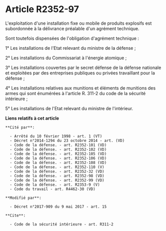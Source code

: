 # Article R2352-97

L'exploitation d'une installation fixe ou mobile de produits explosifs est subordonnée à la délivrance préalable d'un
agrément technique.

Sont toutefois dispensées de l'obligation d'agrément technique :

1° Les installations de l'Etat relevant du ministre de la défense ;

2° Les installations du Commissariat à l'énergie atomique ;

3° Les installations couvertes par le secret défense de la défense nationale et exploitées par des entreprises publiques ou
privées travaillant pour la défense ;

4° Les installations relatives aux munitions et éléments de munitions des armes qui sont énumérées à l'article R. 311-2 du
code de la sécurité intérieure ;

5° Les installations de l'Etat relevant du ministre de l'intérieur.

**Liens relatifs à cet article**

	**Cité par**:

	  - Arrêté du 10 février 1998 - art. 1 (VT)
	  - Décret n°2014-1294 du 23 octobre 2014 - art. (VD)
	  - Code de la défense. - art. R2352-101 (VD)
	  - Code de la défense. - art. R2352-102 (VD)
	  - Code de la défense. - art. R2352-105 (VD)
	  - Code de la défense. - art. R2352-106 (VD)
	  - Code de la défense. - art. R2352-108 (VD)
	  - Code de la défense. - art. R2352-110 (V)
	  - Code de la défense. - art. R2352-32 (VD)
	  - Code de la défense. - art. R2352-98 (VD)
	  - Code de la défense. - art. R2352-99 (VD)
	  - Code de la défense. - art. R2353-9 (V)
	  - Code du travail - art. R4462-30 (VD)

	**Modifié par**:

	  - Décret n°2017-909 du 9 mai 2017 - art. 15

	**Cite**:

	  - Code de la sécurité intérieure - art. R311-2

